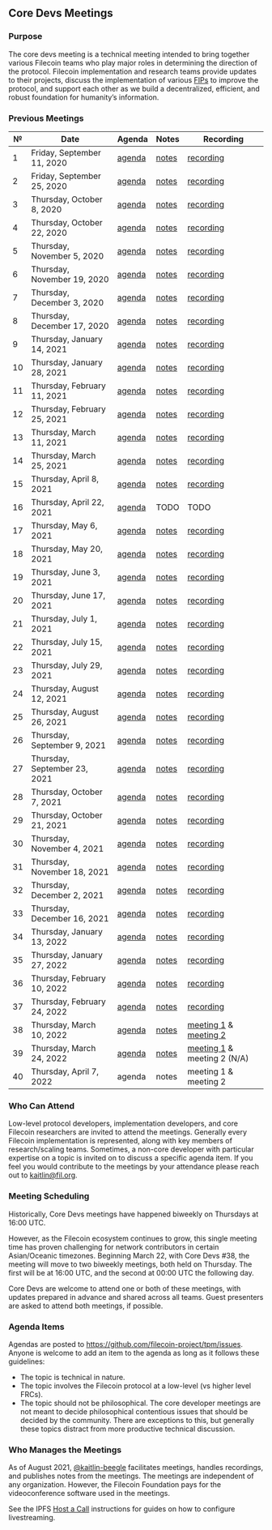 ## Core Devs Meetings

### Purpose
The core devs meeting is a technical meeting intended to bring together various Filecoin teams who play major roles in determining the direction of the protocol. Filecoin implementation and research teams provide updates to their projects, discuss the implementation of various [FIPs](https://github.com/filecoin-project/FIPs) to improve the protocol, and support each other as we build a decentralized, efficient, and robust foundation for humanity’s information.

### Previous Meetings

 №  | Date                             | Agenda         |Notes          | Recording            |
--- | -------------------------------- | -------------- |-------------- | -------------------- |
  1 | Friday, September 11, 2020       | [agenda](https://github.com/filecoin-project/tpm/issues/1) | [notes](https://github.com/filecoin-project/tpm/blob/master/Core%20Dev%20Meetings/Meeting%200001.md) | [recording](https://youtu.be/BB6uiZ0h35g) |
  2 | Friday, September 25, 2020       | [agenda](https://github.com/filecoin-project/tpm/issues/3) | [notes](https://github.com/filecoin-project/tpm/blob/master/Core%20Dev%20Meetings/Meeting%200002.md) | [recording](https://youtu.be/2xk1PWYqhxU) |
  3 | Thursday, October 8, 2020       | [agenda](https://github.com/filecoin-project/tpm/issues/5) | [notes](https://github.com/filecoin-project/tpm/blob/master/Core%20Dev%20Meetings/Meeting%200003.md) | [recording](https://youtu.be/ExFBGD3sjHk) |
  4 | Thursday, October 22, 2020       | [agenda](https://github.com/filecoin-project/tpm/issues/7) | [notes](https://github.com/filecoin-project/tpm/blob/master/Core%20Dev%20Meetings/Meeting%200004.md) | [recording](https://youtu.be/58b8TY9LJaM) |
  5 | Thursday, November 5, 2020       | [agenda](https://github.com/filecoin-project/tpm/issues/9) | [notes](https://github.com/filecoin-project/tpm/blob/master/Core%20Dev%20Meetings/Meeting%200005.md) | [recording](https://youtu.be/jCJFhhR0gW8) |
  6 | Thursday, November 19, 2020       | [agenda](https://github.com/filecoin-project/tpm/issues/13) | [notes](https://github.com/filecoin-project/tpm/blob/master/Core%20Dev%20Meetings/Meeting%200006.md) | [recording](https://youtu.be/t9W4Yl4sgwY) |
  7 | Thursday, December 3, 2020       | [agenda](https://github.com/filecoin-project/tpm/issues/15) | [notes](https://github.com/filecoin-project/tpm/blob/master/Core%20Dev%20Meetings/Meeting%200007.md) | [recording](https://www.youtube.com/watch?v=4naFxk_mcLc) |
  8 | Thursday, December 17, 2020       | [agenda](https://github.com/filecoin-project/tpm/issues/20) | [notes](https://github.com/filecoin-project/tpm/blob/master/Core%20Dev%20Meetings/Meeting%200008.md) | [recording](https://www.youtube.com/watch?v=DqKlP33qi4c) |
  9 | Thursday, January 14, 2021       | [agenda](https://github.com/filecoin-project/tpm/issues/22) | [notes](https://github.com/filecoin-project/tpm/blob/master/Core%20Dev%20Meetings/Meeting%200009.md) | [recording](https://www.youtube.com/watch?v=Rrw_y-YLeYM) |
  10 | Thursday, January 28, 2021       | [agenda](https://github.com/filecoin-project/tpm/issues/23) | [notes](https://github.com/filecoin-project/tpm/blob/master/Core%20Dev%20Meetings/Meeting%200010.md) | [recording](https://www.youtube.com/watch?v=WpizQgmmuSw) |
  11 | Thursday, February 11, 2021       | [agenda](https://github.com/filecoin-project/tpm/issues/24) | [notes](https://github.com/filecoin-project/tpm/blob/master/Core%20Dev%20Meetings/Meeting%200011.md) | [recording](https://www.youtube.com/watch?v=0ac7NT6wiPE) |
  12 | Thursday, February 25, 2021       | [agenda](https://github.com/filecoin-project/tpm/issues/25) | [notes](https://github.com/filecoin-project/tpm/blob/master/Core%20Dev%20Meetings/Meeting%200012.md) | [recording](https://www.youtube.com/watch?v=lmaBuSRz6Rk) |
  13 | Thursday, March 11, 2021       | [agenda](https://github.com/filecoin-project/tpm/issues/27) | [notes](https://github.com/filecoin-project/tpm/blob/master/Core%20Dev%20Meetings/Meeting%200013.md) | [recording](https://www.youtube.com/watch?v=Ot9uObGa7rs) |
  14 | Thursday, March 25, 2021       | [agenda](https://github.com/filecoin-project/tpm/issues/31) | [notes](https://github.com/filecoin-project/tpm/blob/master/Core%20Dev%20Meetings/Meeting%200014.md) | [recording](https://www.youtube.com/watch?v=utHInpSmoxw) |
  15 | Thursday, April 8, 2021       | [agenda](https://github.com/filecoin-project/tpm/issues/34) | [notes](https://github.com/filecoin-project/tpm/blob/master/Core%20Dev%20Meetings/Meeting%200015.md) | [recording](https://www.youtube.com/watch?v=7P2XrnggUd4) |
  16 | Thursday, April 22, 2021       | [agenda](https://github.com/filecoin-project/tpm/issues/36) | TODO | TODO |
  17 | Thursday, May 6, 2021       | [agenda](https://github.com/filecoin-project/tpm/issues/37) | [notes](https://github.com/filecoin-project/tpm/blob/master/Core%20Dev%20Meetings/Meeting%200017.md) | [recording](https://www.youtube.com/watch?v=Ipd4x0cAEHw) |
  18 | Thursday, May 20, 2021       | [agenda](https://github.com/filecoin-project/tpm/issues/40) | [notes](https://github.com/filecoin-project/tpm/blob/master/Core%20Dev%20Meetings/Meeting%200018.md) | [recording](https://www.youtube.com/watch?v=L2SMR4gjQ3I) |
  19 | Thursday, June 3, 2021       | [agenda](https://github.com/filecoin-project/tpm/issues/41) | [notes](https://github.com/filecoin-project/tpm/blob/master/Core%20Dev%20Meetings/Meeting%200019.md) | [recording](https://www.youtube.com/watch?v=BROBqe2SOxA) |
  20 | Thursday, June 17, 2021       | [agenda](https://github.com/filecoin-project/tpm/issues/45) | [notes](https://github.com/filecoin-project/tpm/blob/master/Core%20Dev%20Meetings/Meeting%200020.md) | [recording](https://www.youtube.com/watch?v=wHr5lbtD_Z8) |
  21 | Thursday, July 1, 2021       | [agenda](https://github.com/filecoin-project/tpm/issues/49) | [notes](https://github.com/filecoin-project/tpm/blob/master/Core%20Dev%20Meetings/Meeting%200021.md) | [recording](https://www.youtube.com/watch?v=N4vSBvSXTMc) |
  22 | Thursday, July 15, 2021       | [agenda](https://github.com/filecoin-project/tpm/issues/52) | [notes](https://github.com/filecoin-project/tpm/blob/master/Core%20Dev%20Meetings/Meeting%200022.md) | [recording](https://www.youtube.com/watch?v=DGrBmODsgWE) |
  23 | Thursday, July 29, 2021       | [agenda](https://github.com/filecoin-project/tpm/issues/55) | [notes](https://github.com/filecoin-project/tpm/blob/master/Core%20Dev%20Meetings/Meeting%200023.md) | [recording](https://www.youtube.com/watch?v=Ni2DrljIhic) |
  24 | Thursday, August 12, 2021       | [agenda](https://github.com/filecoin-project/tpm/issues/58) | [notes](https://github.com/filecoin-project/tpm/blob/master/Core%20Dev%20Meetings/Meeting%200024.md) | [recording](https://www.youtube.com/watch?v=PrALVljYYGY) |
  25 | Thursday, August 26, 2021       | [agenda](https://github.com/filecoin-project/tpm/issues/59) | [notes](https://github.com/filecoin-project/tpm/blob/master/Core%20Dev%20Meetings/Meeting%200025.md) | [recording](https://www.youtube.com/watch?v=LpvGVmTYBCg) |
  26 | Thursday, September 9, 2021       | [agenda](https://github.com/filecoin-project/tpm/issues/65) | [notes](https://github.com/filecoin-project/tpm/blob/master/Core%20Dev%20Meetings/Meeting%200026.md) | [recording](https://www.youtube.com/watch?v=QxYvfVCGPgE&t=2022s) |
  27 | Thursday, September 23, 2021       | [agenda](https://github.com/filecoin-project/tpm/issues/67) | [notes](https://github.com/filecoin-project/tpm/blob/master/Core%20Dev%20Meetings/Meeting%200027.md)| [recording](https://www.youtube.com/watch?v=ClebmO4OfWQ&t=4s) |
  28 | Thursday, October 7, 2021       | [agenda](https://github.com/filecoin-project/tpm/issues/70) | [notes](https://github.com/filecoin-project/tpm/blob/master/Core%20Dev%20Meetings/Meeting%200028.md) | [recording](https://youtu.be/ZKh754jAqHY) |
  29 | Thursday, October 21, 2021       | [agenda](https://github.com/filecoin-project/tpm/issues/73) | [notes](https://github.com/filecoin-project/tpm/blob/master/Core%20Dev%20Meetings/Meeting%200029.md) | [recording](https://youtu.be/1dp9OOBt2JU)|
  30 | Thursday, November 4, 2021       | [agenda](https://github.com/filecoin-project/tpm/issues/75) | [notes](https://github.com/filecoin-project/tpm/blob/master/Core%20Dev%20Meetings/Meeting%200030.md) | [recording](https://www.youtube.com/watch?v=-ODA7hSgRcw)|
  31 | Thursday, November 18, 2021       | [agenda](https://github.com/filecoin-project/tpm/issues/76) | [notes](https://github.com/filecoin-project/tpm/blob/master/Core%20Dev%20Meetings/Meeting%200031.md) | [recording](https://www.youtube.com/watch?v=nm6_s2GZuFs)|
  32 | Thursday, December 2, 2021       | [agenda](https://github.com/filecoin-project/tpm/issues/77) | [notes](https://github.com/filecoin-project/tpm/blob/master/Core%20Dev%20Meetings/Meeting%200032.md) | [recording](https://www.youtube.com/watch?v=nSMrYugNbF8)|
  33 | Thursday, December 16, 2021       | [agenda](https://github.com/filecoin-project/tpm/issues/79) | [notes](https://github.com/filecoin-project/tpm/blob/master/Core%20Dev%20Meetings/Meeting%200033.md) | [recording](https://www.youtube.com/watch?v=X4e5fhckbKw)
  34 | Thursday, January 13, 2022       | [agenda](https://github.com/filecoin-project/tpm/issues/86) | [notes](https://github.com/filecoin-project/tpm/blob/master/Core%20Dev%20Meetings/Meeting%200034.md) | [recording](https://youtu.be/a1wcjZm50Zo)
  35 | Thursday, January 27, 2022       | [agenda](https://github.com/filecoin-project/tpm/issues/88) | [notes](https://github.com/filecoin-project/tpm/blob/master/Core%20Dev%20Meetings/Meeting%200035.md) | [recording](https://youtu.be/2kVQ5qwegok)
  36 | Thursday, February 10, 2022       | [agenda](https://github.com/filecoin-project/tpm/issues/89) | [notes](https://github.com/filecoin-project/tpm/blob/master/Core%20Dev%20Meetings/Meeting%200036.md) | [recording](https://www.youtube.com/watch?v=i80GCrXgTrU)
  37 | Thursday, February 24, 2022       | [agenda](https://github.com/filecoin-project/tpm/issues/92) | [notes](https://github.com/filecoin-project/tpm/blob/master/Core%20Dev%20Meetings/Meeting%200037.md) | [recording](https://youtu.be/aK1wRIiDqJw)
  38 | Thursday, March 10, 2022       | [agenda](https://github.com/filecoin-project/tpm/issues/93) | [notes](https://github.com/filecoin-project/tpm/blob/master/Core%20Dev%20Meetings/Meeting%200038.md) | [meeting 1](https://www.youtube.com/watch?v=YDMQWcbuse0&t=6s) & [meeting 2](https://www.youtube.com/watch?v=nuq_gguQp1g) |
  39 | Thursday, March 24, 2022       | [agenda](https://github.com/filecoin-project/tpm/issues/96) | [notes](https://github.com/filecoin-project/tpm/blob/master/Core%20Dev%20Meetings/Meeting%200039.md) | [meeting 1](https://www.youtube.com/watch?v=ZxjrC4nxw4w&list=PL_0VrY55uV1-9t74K-eFQN7Bc7ROG06hT&index=30) & meeting 2 (N/A) |
  40 | Thursday, April 7, 2022       | agenda | notes | meeting 1 & meeting 2 |

### Who Can Attend
Low-level protocol developers, implementation developers, and core Filecoin researchers are invited to attend the meetings. Generally every Filecoin implementation  is represented, along with key members of research/scaling teams. Sometimes, a non-core developer with particular expertise on a topic is invited on to discuss a specific agenda item. If you feel you would contribute to the meetings by your attendance please reach out to [kaitlin@fil.org](mailto:kaitlin@fil.org).

### Meeting Scheduling 
Historically, Core Devs meetings have happened biweekly on Thursdays at 16:00 UTC. 

However, as the Filecoin ecosystem continues to grow, this single meeting time has proven challenging for network contributors in certain Asian/Oceanic timezones. Beginning March 22, with Core Devs #38, the meeting will move to two biweekly meetings, both held on Thursday.  The first will be at 16:00 UTC, and the second at 00:00 UTC the following day. 

Core Devs are welcome to attend one or both of these meetings, with updates prepared in advance and shared across all teams.  Guest presenters are asked to attend both meetings, if possible. 

### Agenda Items
Agendas are posted to https://github.com/filecoin-project/tpm/issues. Anyone is welcome to add an item to the agenda as long as it follows these guidelines:
- The topic is technical in nature.
- The topic involves the Filecoin protocol at a low-level (vs higher level FRCs).
- The topic should not be philosophical. The core developer meetings are not meant to decide philosophical contentious issues that should be decided by the community. There are exceptions to this, but generally these topics distract from more productive technical discussion.

### Who Manages the Meetings
As of August 2021, [@kaitlin-beegle](https://github.com/kaitlin-beegle) facilitates meetings, handles recordings, and publishes notes from the meetings.
The meetings are independent of any organization. However, the Filecoin Foundation pays for the videoconference software used in the meetings. 

See the IPFS [Host a Call](https://github.com/ipfs/team-mgmt/blob/master/HOST_A_CALL.md) instructions for guides on how to configure livestreaming.

